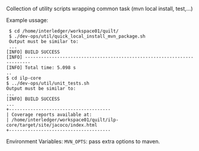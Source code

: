 Collection of utility scripts wrapping common task (mvn local install, test,...)

Example ussage:

     $ cd /home/interledger/workspace01/quilt/
     $ ./dev-ops/util/quick_local_install_mvn_package.sh
     Output must be similar to:
     ...
    [INFO] BUILD SUCCESS
    [INFO] ------------------------------------------------------------------------
    [INFO] Total time: 5.098 s
    ..
    $ cd ilp-core
    $ ../dev-ops/util/unit_tests.sh
    Output must be similar to:
    ...
    [INFO] BUILD SUCCESS
    ...
    +--------------------------------------
    | Coverage reports available at:
    | /home/interledger/workspace01/quilt/ilp-core/target/site/jacoco/index.html
    +--------------------------------------


Environment Variables: 
`MVN_OPTS`: pass extra options to maven. 
